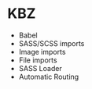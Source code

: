 # KBZ

- Babel
- SASS/SCSS imports
- Image imports
- File imports
- SASS Loader
- Automatic Routing
